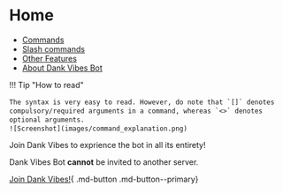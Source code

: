 # Home

* [Commands](commands/fun/fun)
* [Slash commands](slash_commands)
* [Other Features](others)
* [About Dank Vibes Bot](about)

!!! Tip "How to read"
    
    The syntax is very easy to read. However, do note that `[]` denotes compulsory/required arguments in a command, whereas `<>` denotes optional arguments.
    ![Screenshot](images/command_explanation.png)

Join Dank Vibes to exprience the bot in all its entirety!

Dank Vibes Bot **cannot** be invited to another server.

[Join Dank Vibes!](https://discord.gg/dankmemer){ .md-button .md-button--primary}